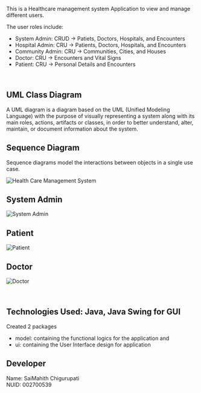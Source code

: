 
 This is a Healthcare management system Application to view and manage different users.<br/>

 The user roles include:
 - System Admin: CRUD -> Patiets, Doctors, Hospitals, and Encounters
 - Hospital Admin: CRU -> Patients, Doctors, Hospitals, and Encounters
 - Community Admin: CRU -> Communities, Cities, and Houses
 - Doctor: CRU -> Encounters and Vital Signs
 - Patient: CRU -> Personal Details and Encounters
 <br/>

 ## UML Class Diagram

 A UML diagram is a diagram based on the UML (Unified Modeling Language) with the purpose of visually representing a system along with its main roles, actions, artifacts or classes, in order to better understand, alter, maintain, or document information about the system.

 ## Sequence Diagram

 Sequence diagrams model the interactions between objects in a single use case.


![Health Care Management System](https://user-images.githubusercontent.com/113262044/198921484-3aad561a-e9fc-4b87-8e01-d76147996f05.png)

## System Admin

![System Admin](https://user-images.githubusercontent.com/113262044/198926713-ad3d657c-7f1c-4129-8bd7-1cdbd111a031.png)

## Patient

![Patient](https://user-images.githubusercontent.com/113262044/198926723-5b122256-b616-45f4-9fba-55a56018d26e.png)

## Doctor

![Doctor](https://user-images.githubusercontent.com/113262044/198926733-23885831-9ddd-4268-b961-0a53d3cb79c0.png)

 <br />

 ## Technologies Used: Java, Java Swing for GUI

 Created 2 packages 
 - model: containing the functional logics for the application and 
 - ui: containing the User Interface design for application 

 ## Developer

 Name: SaiMahith Chigurupati <br/>
 NUID: 002700539
